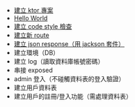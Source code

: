 * [建立 ktor 專案](build.md)
* [Hello World](HelloWorld.md)
* [建立 code style 檢查](CodeStyle.md)
* [建立新 route](route.md)
* [建立 json response（用 jackson 套件）](jackson.md)
* 建立環境（DB）
* 建立 log（讀取資料庫帳號密碼）
* 串接 exposed
* admin 登入（不碰觸資料表的登入驗證）
* 建立用戶資料表
* 建立用戶的註冊/登入功能（需處理資料表）
